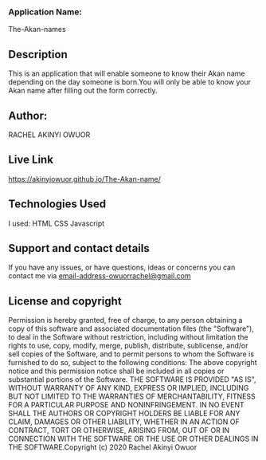 ### Application Name:
The-Akan-names 
## Description 
This is an application that will enable someone to know their Akan name depending on the day someone is born.You will only be able to know your Akan name after filling out the form correctly. 
## Author: 
RACHEL AKINYI OWUOR 
## Live Link
https://akinyiowuor.github.io/The-Akan-name/
## Technologies Used 
I used: HTML
 CSS 
 Javascript 
## Support and contact details 
If you have any issues, or have questions, ideas or concerns you can contact me via email-address-owuorrachel@gmail.com

## License and copyright
 Permission is hereby granted, free of charge, to any person obtaining a copy of this software and associated documentation files (the "Software"), to deal in the Software without restriction, including without limitation the rights to use, copy, modify, merge, publish, distribute, sublicense, and/or sell copies of the Software, and to permit persons to whom the Software is furnished to do so, subject to the following conditions: The above copyright notice and this permission notice shall be included in all copies or substantial portions of the Software. THE SOFTWARE IS PROVIDED "AS IS", WITHOUT WARRANTY OF ANY KIND, EXPRESS OR IMPLIED, INCLUDING BUT NOT LIMITED TO THE WARRANTIES OF MERCHANTABILITY, FITNESS FOR A PARTICULAR PURPOSE AND NONINFRINGEMENT. IN NO EVENT SHALL THE AUTHORS OR COPYRIGHT HOLDERS BE LIABLE FOR ANY CLAIM, DAMAGES OR OTHER LIABILITY, WHETHER IN AN ACTION OF CONTRACT, TORT OR OTHERWISE, ARISING FROM, OUT OF OR IN CONNECTION WITH THE SOFTWARE OR THE USE OR OTHER DEALINGS IN THE SOFTWARE.Copyright (c) 2020 Rachel Akinyi Owuor
